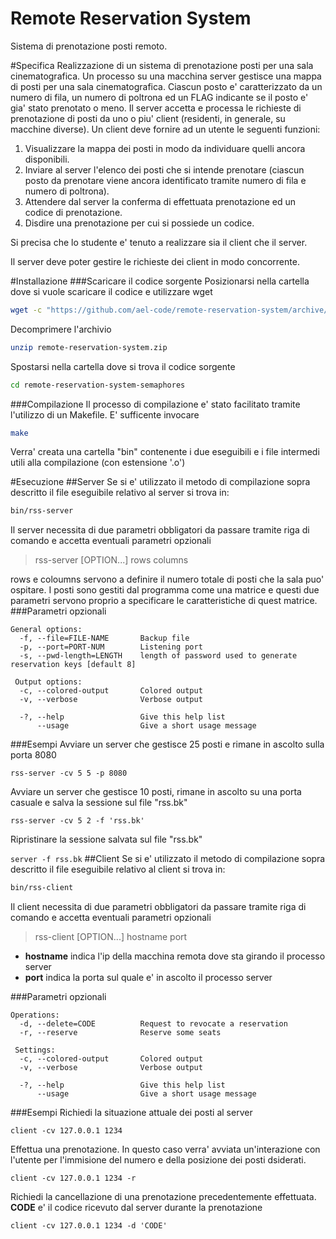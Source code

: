 Remote Reservation System
=========================
Sistema di prenotazione posti remoto.

#Specifica
Realizzazione di un sistema di prenotazione posti per una sala
cinematografica. Un processo su una macchina server gestisce una mappa di
posti per una sala cinematografica. Ciascun posto e' caratterizzato da un
numero di fila, un numero di poltrona ed un FLAG indicante se il posto
e' gia' stato prenotato o meno.
Il server accetta e processa le richieste di prenotazione
di posti da uno o piu' client (residenti, in generale, su macchine diverse).
Un client deve fornire ad un utente le seguenti funzioni:

1. Visualizzare la mappa dei posti in modo da individuare quelli ancora
disponibili.
2. Inviare al server l'elenco dei posti che si intende prenotare (ciascun
posto da prenotare viene ancora identificato tramite numero di fila e numero di
poltrona).
3. Attendere dal server la conferma di effettuata prenotazione ed un codice di prenotazione.
4. Disdire una prenotazione per cui si possiede un codice.

Si precisa che lo studente e' tenuto a realizzare sia il client che il
server.

Il server deve poter gestire le richieste dei client in modo concorrente.

#Installazione
###Scaricare il codice sorgente
Posizionarsi nella cartella dove si vuole scaricare il codice e utilizzare wget
``` Bash
wget -c "https://github.com/ael-code/remote-reservation-system/archive/semaphores.zip" -O "remote-reservation-system.zip"
```
Decomprimere l'archivio
``` Bash
unzip remote-reservation-system.zip
```
Spostarsi nella cartella dove si trova il codice sorgente
``` Bash
cd remote-reservation-system-semaphores
```
###Compilazione
Il processo di compilazione e' stato facilitato tramite l'utilizzo di un Makefile. E' sufficente invocare
``` Bash
make
```
Verra' creata una cartella "bin" contenente i due 
eseguibili e i file intermedi utili alla compilazione 
(con estensione '.o')

#Esecuzione
##Server
Se si e' utilizzato il metodo di compilazione sopra descritto il file eseguibile relativo al server si trova in:
```Bash
bin/rss-server
```
Il server necessita di due parametri obbligatori da passare tramite riga di comando e accetta eventuali parametri opzionali
> rss-server [OPTION...] rows columns

rows e coloumns servono a definire il numero totale di posti che la sala puo' ospitare. I posti sono gestiti dal programma come una matrice e questi due parametri servono proprio a specificare le caratteristiche di quest matrice.
###Parametri opzionali
```
General options:
  -f, --file=FILE-NAME       Backup file
  -p, --port=PORT-NUM        Listening port
  -s, --pwd-length=LENGTH    length of password used to generate reservation keys [default 8]

 Output options:
  -c, --colored-output       Colored output
  -v, --verbose              Verbose output

  -?, --help                 Give this help list
      --usage                Give a short usage message
```
###Esempi
Avviare un server che gestisce 25 posti e rimane in ascolto sulla porta 8080

```rss-server -cv 5 5 -p 8080```

Avviare un server che gestisce 10 posti, rimane in ascolto su una porta casuale e salva la sessione sul file "rss.bk"

```rss-server -cv 5 2 -f 'rss.bk'```

Ripristinare la sessione salvata sul file "rss.bk"

```server -f rss.bk```
##Client
Se si e' utilizzato il metodo di compilazione sopra descritto il file eseguibile relativo al client si trova in:
```Bash
bin/rss-client
```
Il client necessita di due parametri obbligatori da passare tramite riga di comando e accetta eventuali parametri opzionali
> rss-client [OPTION...] hostname port

- **hostname** indica l'ip della macchina remota dove sta girando il processo server
- **port**     indica la porta sul quale e' in ascolto il processo server

###Parametri opzionali
```
Operations:
  -d, --delete=CODE          Request to revocate a reservation
  -r, --reserve              Reserve some seats

 Settings:
  -c, --colored-output       Colored output
  -v, --verbose              Verbose output

  -?, --help                 Give this help list
      --usage                Give a short usage message
```
###Esempi
Richiedi la situazione attuale dei posti al server 

```client -cv 127.0.0.1 1234```

Effettua una prenotazione. In questo caso verra' avviata un'interazione con l'utente per l'immisione del numero e della posizione dei posti dsiderati.

```client -cv 127.0.0.1 1234 -r```

Richiedi la cancellazione di una prenotazione precedentemente effettuata. **CODE** e' il codice ricevuto dal server durante la prenotazione

```client -cv 127.0.0.1 1234 -d 'CODE'```
